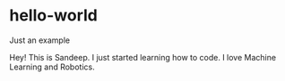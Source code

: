 # hello-world
Just an example 

Hey!
This is Sandeep. I just started learning how to code. I love Machine Learning and Robotics.
